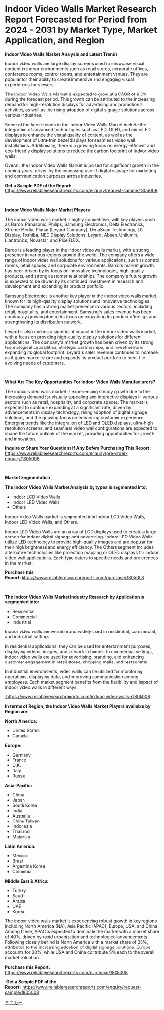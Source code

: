 <p><h1>Indoor Video Walls Market Research Report Forecasted for Period from 2024 -  2031 by Market Type, Market Application, and Region</h1></p><p><strong>Indoor Video Walls Market Analysis and Latest Trends</strong></p>
<p><p>Indoor video walls are large display screens used to showcase visual content in indoor environments such as retail stores, corporate offices, conference rooms, control rooms, and entertainment venues. They are popular for their ability to create immersive and engaging visual experiences for viewers.</p><p>The Indoor Video Walls Market is expected to grow at a CAGR of 9.6% during the forecast period. This growth can be attributed to the increasing demand for high-resolution displays for advertising and promotional activities, as well as the rising adoption of digital signage solutions across various industries.</p><p>Some of the latest trends in the Indoor Video Walls Market include the integration of advanced technologies such as LED, OLED, and microLED displays to enhance the visual quality of content, as well as the development of ultra-thin bezel displays for seamless video wall installations. Additionally, there is a growing focus on energy-efficient and eco-friendly display solutions to reduce the carbon footprint of indoor video walls.</p><p>Overall, the Indoor Video Walls Market is poised for significant growth in the coming years, driven by the increasing use of digital signage for marketing and communication purposes across industries.</p></p>
<p><strong>Get a Sample PDF of the Report:&nbsp;</strong> <a href="https://www.reliableresearchreports.com/enquiry/request-sample/1805008">https://www.reliableresearchreports.com/enquiry/request-sample/1805008</a></p>
<p>&nbsp;</p>
<p><strong>Indoor Video Walls Major Market Players</strong></p>
<p><p>The indoor video walls market is highly competitive, with key players such as Barco, Panasonic, Philips, Samsung Electronics, Delta Electronics, Xtreme Media, Planar (Leyard Company), DynaScan Technology, LG Display, Toshiba, NEC Display Solutions, Leyard, Absen, Unilumin, Liantronics, Novastar, and PixelFLEX.</p><p>Barco is a leading player in the indoor video walls market, with a strong presence in various regions around the world. The company offers a wide range of indoor video wall solutions for various applications, such as control rooms, retail spaces, and corporate environments. Barco's market growth has been driven by its focus on innovative technologies, high-quality products, and strong customer relationships. The company's future growth is expected to be driven by its continued investment in research and development and expanding its product portfolio.</p><p>Samsung Electronics is another key player in the indoor video walls market, known for its high-quality display solutions and innovative technologies. The company has a strong market presence in various sectors, including retail, hospitality, and entertainment. Samsung's sales revenue has been continually growing due to its focus on expanding its product offerings and strengthening its distribution network.</p><p>Leyard is also making a significant impact in the indoor video walls market, with a focus on providing high-quality display solutions for different applications. The company's market growth has been driven by its strong technological capabilities, strategic partnerships, and investments in expanding its global footprint. Leyard's sales revenue continues to increase as it gains market share and expands its product portfolio to meet the evolving needs of customers.</p></p>
<p>&nbsp;</p>
<p><strong>What Are The Key Opportunities For Indoor Video Walls Manufacturers?</strong></p>
<p><p>The indoor video walls market is experiencing steady growth due to the increasing demand for visually appealing and interactive displays in various sectors such as retail, hospitality, and corporate spaces. The market is expected to continue expanding at a significant rate, driven by advancements in display technology, rising adoption of digital signage solutions, and the growing focus on enhancing customer experience. Emerging trends like the integration of LED and OLED displays, ultra-high resolution screens, and seamless video wall configurations are expected to shape the future outlook of the market, providing opportunities for growth and innovation.</p></p>
<p><strong>Inquire or Share Your Questions If Any Before Purchasing This Report:</strong> <a href="https://www.reliableresearchreports.com/enquiry/pre-order-enquiry/1805008">https://www.reliableresearchreports.com/enquiry/pre-order-enquiry/1805008</a></p>
<p>&nbsp;</p>
<p><strong>Market Segmentation</strong></p>
<p><strong>The Indoor Video Walls Market Analysis by types is segmented into:</strong></p>
<p><ul><li>Indoor LCD Video Walls</li><li>Indoor LED Video Walls</li><li>Others</li></ul></p>
<p><p>Indoor Video Walls market is segmented into Indoor LCD Video Walls, Indoor LED Video Walls, and Others. </p><p>Indoor LCD Video Walls are an array of LCD displays used to create a large screen for indoor digital signage and advertising. Indoor LED Video Walls utilize LED technology to provide high-quality images and are popular for their high brightness and energy efficiency. The Others segment includes alternative technologies like projection mapping or OLED displays for indoor video wall applications. Each type caters to specific needs and preferences in the market.</p></p>
<p><strong>Purchase this Report:&nbsp;</strong><a href="https://www.reliableresearchreports.com/purchase/1805008">https://www.reliableresearchreports.com/purchase/1805008</a></p>
<p>&nbsp;</p>
<p><strong>The Indoor Video Walls Market Industry Research by Application is segmented into:</strong></p>
<p><ul><li>Residential</li><li>Commercial</li><li>Industrial</li></ul></p>
<p><p>Indoor video walls are versatile and widely used in residential, commercial, and industrial settings. </p><p>In residential applications, they can be used for entertainment purposes, displaying videos, images, and artwork in homes. In commercial settings, indoor video walls are used for advertising, branding, and enhancing customer engagement in retail stores, shopping malls, and restaurants. </p><p>In industrial environments, video walls can be utilized for monitoring operations, displaying data, and improving communication among employees. Each market segment benefits from the flexibility and impact of indoor video walls in different ways.</p></p>
<p><a href="https://www.reliableresearchreports.com/indoor-video-walls-r1805008">&nbsp;https://www.reliableresearchreports.com/indoor-video-walls-r1805008</a></p>
<p><strong>In terms of Region, the Indoor Video Walls Market Players available by Region are:</strong></p>
<p>
    <p> <strong> North America: </strong>
        <ul>
            <li>United States</li>
            <li>Canada</li>
        </ul>
        </p> 
    <p> <strong> Europe: </strong>
        <ul>
            <li>Germany</li>
            <li>France</li>
            <li>U.K.</li>
            <li>Italy</li>
            <li>Russia</li>
        </ul>
        </p> 
    <p> <strong> Asia-Pacific: </strong>
        <ul>
            <li>China</li>
            <li>Japan</li>
            <li>South Korea</li>
            <li>India</li>
            <li>Australia</li>
            <li>China Taiwan</li>
            <li>Indonesia</li>
            <li>Thailand</li>
            <li>Malaysia</li>
        </ul>
        </p> 
    <p> <strong> Latin America: </strong>
        <ul>
            <li>Mexico</li>
            <li>Brazil</li>
            <li>Argentina Korea</li>
            <li>Colombia</li>
        </ul>
        </p> 
    <p> <strong> Middle East & Africa: </strong>
        <ul>
            <li>Turkey</li>
            <li>Saudi</li>
            <li>Arabia</li>
            <li>UAE</li>
            <li>Korea</li>
        </ul>
    </p>
    </p>
<p><p>The indoor video walls market is experiencing robust growth in key regions including North America (NA), Asia Pacific (APAC), Europe, USA, and China. Among these, APAC is expected to dominate the market with a market share of 40%, driven by rapid urbanization and technological advancements. Following closely behind is North America with a market share of 30%, attributed to the increasing adoption of digital signage solutions. Europe accounts for 20%, while USA and China contribute 5% each to the overall market valuation.</p></p>
<p><strong>Purchase this Report: </strong><a href="https://www.reliableresearchreports.com/purchase/1805008">https://www.reliableresearchreports.com/purchase/1805008</a></p>
<p>&nbsp;<strong>Get a Sample PDF of the Report:&nbsp;&nbsp;</strong><a href="https://www.reliableresearchreports.com/enquiry/request-sample/1805008">https://www.reliableresearchreports.com/enquiry/request-sample/1805008</a></p>
<p><strong></strong></p>
<p><p><a href="https://github.com/oqoeusbvpadwjs08/Market-Research-Report-List-1/blob/main/478738032639.md">ミニカー</a></p></p>